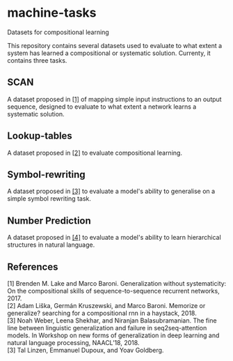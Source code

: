 # machine-tasks
Datasets for compositional learning

This repository contains several datasets used to evaluate to what extent a system has learned a compositional or systematic solution. Currenty, it contains three tasks.

## SCAN

A dataset proposed in [[1]](https://arxiv.org/abs/1711.00350) of mapping simple input instructions to an output sequence, designed to evaluate to what extent a network learns a systematic solution.

## Lookup-tables

A dataset proposed in [[2]](https://arxiv.org/abs/1802.06467) to evaluate compositional learning.

## Symbol-rewriting

A dataset proposed in [[3]](https://arxiv.org/abs/1805.01445) to evaluate a model's ability to generalise on a simple symbol rewriting task.

## Number Prediction

A dataset proposed in [[4]](https://arxiv.org/pdf/1611.01368) to evaluate a model's ability to learn hierarchical structures in natural language.

## References
\[1\] Brenden M. Lake and Marco Baroni. Generalization without systematicity: On the compositional skills of sequence-to-sequence recurrent networks, 2017. <br />
\[2\] Adam Liška, Germán Kruszewski, and Marco Baroni. Memorize or generalize? searching for a
compositional rnn in a haystack, 2018. <br />
\[3\] Noah Weber, Leena Shekhar, and Niranjan Balasubramanian. The fine line between linguistic
generalization and failure in seq2seq-attention models. In Workshop on new forms of generalization
in deep learning and natural language processing, NAACL’18, 2018. <br />
\[3\] Tal Linzen, Emmanuel Dupoux, and Yoav Goldberg.
